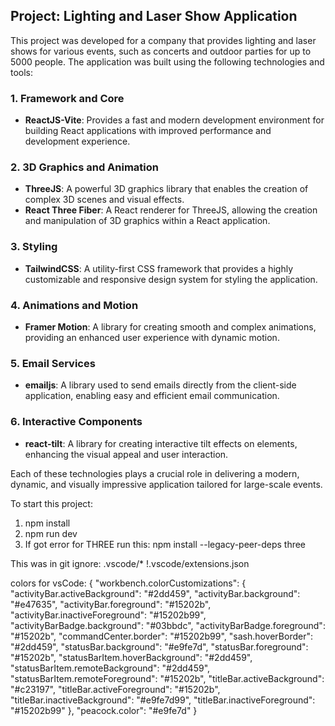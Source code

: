 ## Project: Lighting and Laser Show Application

This project was developed for a company that provides lighting and laser shows for various events, such as concerts and outdoor parties for up to 5000 people. The application was built using the following technologies and tools:

### 1. **Framework and Core**

- **ReactJS-Vite**: Provides a fast and modern development environment for building React applications with improved performance and development experience.

### 2. **3D Graphics and Animation**

- **ThreeJS**: A powerful 3D graphics library that enables the creation of complex 3D scenes and visual effects.
- **React Three Fiber**: A React renderer for ThreeJS, allowing the creation and manipulation of 3D graphics within a React application.

### 3. **Styling**

- **TailwindCSS**: A utility-first CSS framework that provides a highly customizable and responsive design system for styling the application.

### 4. **Animations and Motion**

- **Framer Motion**: A library for creating smooth and complex animations, providing an enhanced user experience with dynamic motion.

### 5. **Email Services**

- **emailjs**: A library used to send emails directly from the client-side application, enabling easy and efficient email communication.

### 6. **Interactive Components**

- **react-tilt**: A library for creating interactive tilt effects on elements, enhancing the visual appeal and user interaction.

Each of these technologies plays a crucial role in delivering a modern, dynamic, and visually impressive application tailored for large-scale events.

To start this project:

1. npm install
2. npm run dev
3. If got error for THREE run this: npm install --legacy-peer-deps three

This was in git ignore:
.vscode/\*
!.vscode/extensions.json

colors for vsCode:
{
"workbench.colorCustomizations": {
"activityBar.activeBackground": "#2dd459",
"activityBar.background": "#e47635",
"activityBar.foreground": "#15202b",
"activityBar.inactiveForeground": "#15202b99",
"activityBarBadge.background": "#03bbdc",
"activityBarBadge.foreground": "#15202b",
"commandCenter.border": "#15202b99",
"sash.hoverBorder": "#2dd459",
"statusBar.background": "#e9fe7d",
"statusBar.foreground": "#15202b",
"statusBarItem.hoverBackground": "#2dd459",
"statusBarItem.remoteBackground": "#2dd459",
"statusBarItem.remoteForeground": "#15202b",
"titleBar.activeBackground": "#c23197",
"titleBar.activeForeground": "#15202b",
"titleBar.inactiveBackground": "#e9fe7d99",
"titleBar.inactiveForeground": "#15202b99"
},
"peacock.color": "#e9fe7d"
}
